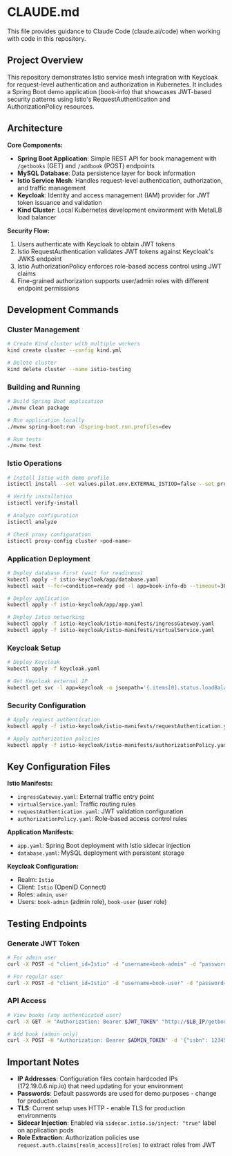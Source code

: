 # CLAUDE.md

This file provides guidance to Claude Code (claude.ai/code) when working with code in this repository.

## Project Overview

This repository demonstrates Istio service mesh integration with Keycloak for request-level authentication and authorization in Kubernetes. It includes a Spring Boot demo application (book-info) that showcases JWT-based security patterns using Istio's RequestAuthentication and AuthorizationPolicy resources.

## Architecture

**Core Components:**
- **Spring Boot Application**: Simple REST API for book management with `/getbooks` (GET) and `/addbook` (POST) endpoints
- **MySQL Database**: Data persistence layer for book information  
- **Istio Service Mesh**: Handles request-level authentication, authorization, and traffic management
- **Keycloak**: Identity and access management (IAM) provider for JWT token issuance and validation
- **Kind Cluster**: Local Kubernetes development environment with MetalLB load balancer

**Security Flow:**
1. Users authenticate with Keycloak to obtain JWT tokens
2. Istio RequestAuthentication validates JWT tokens against Keycloak's JWKS endpoint
3. Istio AuthorizationPolicy enforces role-based access control using JWT claims
4. Fine-grained authorization supports user/admin roles with different endpoint permissions

## Development Commands

### Cluster Management
```bash
# Create Kind cluster with multiple workers
kind create cluster --config kind.yml

# Delete cluster  
kind delete cluster --name istio-testing
```

### Building and Running
```bash
# Build Spring Boot application
./mvnw clean package

# Run application locally
./mvnw spring-boot:run -Dspring-boot.run.profiles=dev

# Run tests
./mvnw test
```

### Istio Operations
```bash
# Install Istio with demo profile
istioctl install --set values.pilot.env.EXTERNAL_ISTIOD=false --set profile=demo -y

# Verify installation
istioctl verify-install

# Analyze configuration
istioctl analyze

# Check proxy configuration  
istioctl proxy-config cluster <pod-name>
```

### Application Deployment
```bash
# Deploy database first (wait for readiness)
kubectl apply -f istio-keycloak/app/database.yaml
kubectl wait --for=condition=ready pod -l app=book-info-db --timeout=300s

# Deploy application
kubectl apply -f istio-keycloak/app/app.yaml

# Deploy Istio networking
kubectl apply -f istio-keycloak/istio-manifests/ingressGateway.yaml
kubectl apply -f istio-keycloak/istio-manifests/virtualService.yaml
```

### Keycloak Setup
```bash
# Deploy Keycloak
kubectl apply -f keycloak.yaml

# Get Keycloak external IP
kubectl get svc -l app=keycloak -o jsonpath='{.items[0].status.loadBalancer.ingress[0].ip}'
```

### Security Configuration
```bash
# Apply request authentication
kubectl apply -f istio-keycloak/istio-manifests/requestAuthentication.yaml

# Apply authorization policies
kubectl apply -f istio-keycloak/istio-manifests/authorizationPolicy.yaml
```

## Key Configuration Files

**Istio Manifests:**
- `ingressGateway.yaml`: External traffic entry point
- `virtualService.yaml`: Traffic routing rules  
- `requestAuthentication.yaml`: JWT validation configuration
- `authorizationPolicy.yaml`: Role-based access control rules

**Application Manifests:**
- `app.yaml`: Spring Boot deployment with Istio sidecar injection
- `database.yaml`: MySQL deployment with persistent storage

**Keycloak Configuration:**
- Realm: `Istio`
- Client: `Istio` (OpenID Connect)
- Roles: `admin`, `user`
- Users: `book-admin` (admin role), `book-user` (user role)

## Testing Endpoints

### Generate JWT Token
```bash
# For admin user
curl -X POST -d "client_id=Istio" -d "username=book-admin" -d "password=admin123" -d "grant_type=password" "http://$KEYCLOAK_IP:8080/realms/Istio/protocol/openid-connect/token"

# For regular user  
curl -X POST -d "client_id=Istio" -d "username=book-user" -d "password=user123" -d "grant_type=password" "http://$KEYCLOAK_IP:8080/realms/Istio/protocol/openid-connect/token"
```

### API Access
```bash
# View books (any authenticated user)
curl -X GET -H "Authorization: Bearer $JWT_TOKEN" "http://$LB_IP/getbooks"

# Add book (admin only)
curl -X POST -H "Authorization: Bearer $ADMIN_TOKEN" -d '{"isbn": 123456789, "title": "Test Book", "synopsis": "Test", "authorname": "Author", "price": 10.99}' "http://$LB_IP/addbook"
```

## Important Notes

- **IP Addresses**: Configuration files contain hardcoded IPs (172.19.0.6.nip.io) that need updating for your environment
- **Passwords**: Default passwords are used for demo purposes - change for production
- **TLS**: Current setup uses HTTP - enable TLS for production environments
- **Sidecar Injection**: Enabled via `sidecar.istio.io/inject: "true"` label on application pods
- **Role Extraction**: Authorization policies use `request.auth.claims[realm_access][roles]` to extract roles from JWT